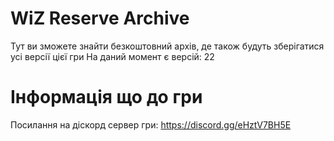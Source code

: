 ﻿# WiZ Reserve Archive
 Тут ви зможете знайти безкоштовний архів, де також будуть зберігатися усі версії цієї гри
 На даний момент є версій: 22
 # Інформація що до гри
 Посилання на діскорд сервер гри: https://discord.gg/eHztV7BH5E
